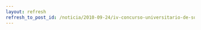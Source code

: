 ```yaml
---
layout: refresh
refresh_to_post_id: /noticia/2010-09-24/iv-concurso-universitario-de-software-libre-de-castilla-la-mancha
---
```


